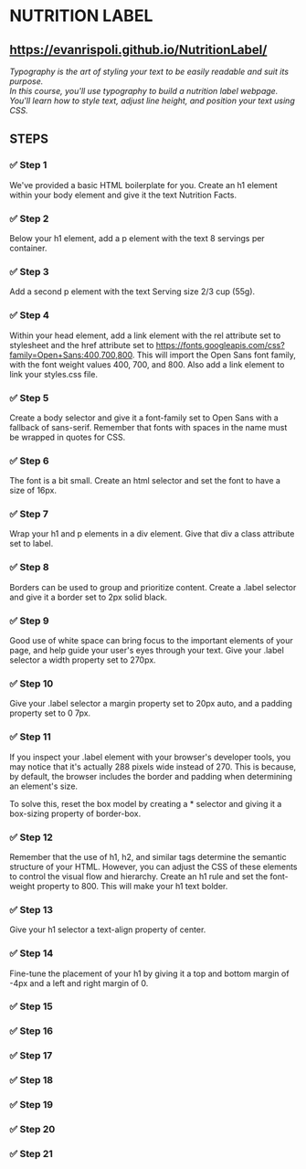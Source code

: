 # NUTRITION LABEL
## https://evanrispoli.github.io/NutritionLabel/

*Typography is the art of styling your text to be easily readable and suit its purpose.  
In this course, you'll use typography to build a nutrition label webpage. You'll learn how to style text, adjust line height, and position your text using CSS.*

## STEPS
### ✅ Step 1
We've provided a basic HTML boilerplate for you.
Create an h1 element within your body element and give it the text Nutrition Facts.

### ✅ Step 2
Below your h1 element, add a p element with the text 8 servings per container.

### ✅ Step 3
Add a second p element with the text Serving size 2/3 cup (55g).

### ✅ Step 4
Within your head element, add a link element with the rel attribute set to stylesheet and the href attribute set to https://fonts.googleapis.com/css?family=Open+Sans:400,700,800.
This will import the Open Sans font family, with the font weight values 400, 700, and 800.
Also add a link element to link your styles.css file.

### ✅ Step 5
Create a body selector and give it a font-family set to Open Sans with a fallback of sans-serif.
Remember that fonts with spaces in the name must be wrapped in quotes for CSS.

### ✅ Step 6
The font is a bit small. Create an html selector and set the font to have a size of 16px.

### ✅ Step 7
Wrap your h1 and p elements in a div element. Give that div a class attribute set to label.

### ✅ Step 8
Borders can be used to group and prioritize content.
Create a .label selector and give it a border set to 2px solid black.

### ✅ Step 9
Good use of white space can bring focus to the important elements of your page, and help guide your user's eyes through your text.
Give your .label selector a width property set to 270px.

### ✅ Step 10
Give your .label selector a margin property set to 20px auto, and a padding property set to 0 7px.  

### ✅ Step 11
If you inspect your .label element with your browser's developer tools, you may notice that it's actually 288 pixels wide instead of 270. This is because, by default, the browser includes the border and padding when determining an element's size.

To solve this, reset the box model by creating a * selector and giving it a box-sizing property of border-box.

### ✅ Step 12
Remember that the use of h1, h2, and similar tags determine the semantic structure of your HTML. However, you can adjust the CSS of these elements to control the visual flow and hierarchy.
Create an h1 rule and set the font-weight property to 800. This will make your h1 text bolder.

### ✅ Step 13
Give your h1 selector a text-align property of center.

### ✅ Step 14
Fine-tune the placement of your h1 by giving it a top and bottom margin of -4px and a left and right margin of 0.

### ✅ Step 15

### ✅ Step 16

### ✅ Step 17

### ✅ Step 18

### ✅ Step 19

### ✅ Step 20

### ✅ Step 21